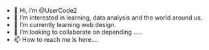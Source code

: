 - 👋 Hi, I’m @UserCode2
- 👀 I’m interested in learning, data analysis and the world around us. 
- 🌱 I’m currently learning web design.
- 💞️ I’m looking to collaborate on depending .....
- 📫 How to reach me is here....

<!---
UserCode2/UserCode2 is a ✨ special ✨ repository because its `README.md` (this file) appears on your GitHub profile.
You can click the Preview link to take a look at your changes.
--->
